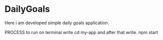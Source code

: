 # DailyGoals
Here i am developed simple daily goals application.

PROCESS to run
on terminal write cd my-app and after that write.
npm start

